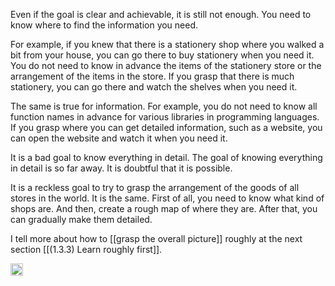 
Even if the goal is clear and achievable, it is still not enough. You need to know where to find the information you need.

For example, if you knew that there is a stationery shop where you walked a bit from your house, you can go there to buy stationery when you need it. You do not need to know in advance the items of the stationery store or the arrangement of the items in the store. If you grasp that there is much stationery, you can go there and watch the shelves when you need it.

The same is true for information. For example, you do not need to know all function names in advance for various libraries in programming languages. If you grasp where you can get detailed information, such as a website, you can open the website and watch it when you need it.

It is a bad goal to know everything in detail. The goal of knowing everything in detail is so far away. It is doubtful that it is possible.

It is a reckless goal to try to grasp the arrangement of the goods of all stores in the world. It is the same. First of all, you need to know what kind of shops are. And then, create a rough map of where they are. After that, you can gradually make them detailed.

I tell more about how to [[grasp the overall picture]] roughly at the next section [[(1.3.3) Learn roughly first]].

<img src='https://scrapbox.io/api/pages/nishio/en/icon' alt='en.icon' height="19.5"/>